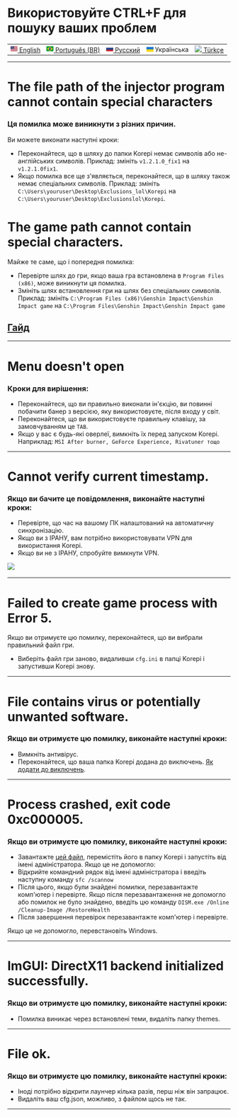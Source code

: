 # Використовуйте CTRL+F для пошуку ваших проблем

<div align="left">
<table>
  <tr>
    <td valign="center"><a href="README.md"><img src="https://github.com/twitter/twemoji/blob/master/assets/svg/1f1fa-1f1f8.svg" width="16"/> English</a></td>
    <td valign="center"><a href="README_pt-br.md"><img src="https://github.com/twitter/twemoji/blob/master/assets/svg/1f1e7-1f1f7.svg" width="16"/> Português (BR)</a></td>
    <td valign="center"><a href="README_ru-ru.md"><img src="https://github.com/twitter/twemoji/blob/master/assets/svg/1f1f7-1f1fa.svg" width="16"/> Русский</a></td>
    <td valign="center"><img src="https://github.com/Andrew1397/Ukraine/blob/main/Flag_of_Ukraine.png" width="16"/> Українська</td>
    <td valign="center"><a href="README_tr-TR.md"><img src="https://upload.wikimedia.org/wikipedia/commons/thumb/b/b4/Flag_of_Turkey.svg/1920px-Flag_of_Turkey.svg.png" width="16"/> Türkçe</a></td>
  </tr>
</table>
</div>

---
# The file path of the injector program cannot contain special characters
### Ця помилка може виникнути з різних причин.
Ви можете виконати наступні кроки:
- Переконайтеся, що в шляху до папки Korepi немає символів або не-англійських символів. Приклад: змініть `v1.2.1.0_fix1` на `v1.2.1.0fix1`.
- Якщо помилка все ще з'являється, переконайтеся, що в шляху також немає спеціальних символів. Приклад: змініть `C:\Users\youruser\Desktop\Exclusions_lol\Korepi` на `C:\Users\youruser\Desktop\Exclusionslol\Korepi`.

# The game path cannot contain special characters.
Майже те саме, що і попередня помилка:
- Перевірте шлях до гри, якщо ваша гра встановлена в `Program Files (x86)`, може виникнути ця помилка.
- Змініть шлях встановлення гри на шлях без спеціальних символів.
Приклад: змініть `C:\Program Files (x86)\Genshin Impact\Genshin Impact game` на `C:\Program Files\Genshin Impact\Genshin Impact game`

## [Гайд]( https://youtu.be/NZhYB4Vxmlk?si=yPRP6dC2xMDUKDqm)

---

# Menu doesn't open
### Кроки для вирішення:
- Переконайтеся, що ви правильно виконали ін'єкцію, ви повинні побачити банер з версією, яку використовуєте, після входу у світ.
- Переконайтеся, що ви використовуєте правильну клавішу, за замовчуванням це `TAB`.
- Якщо у вас є будь-які оверлеї, вимкніть їх перед запуском Korepi.
Наприклад: `MSI After burner, GeForce Experience, Rivatuner тощо`

---

# Cannot verify current timestamp.
### Якщо ви бачите це повідомлення, виконайте наступні кроки:
- Перевірте, що час на вашому ПК налаштований на автоматичну синхронізацію.
- Якщо ви з ІРАНУ, вам потрібно використовувати VPN для використання Korepi.
- Якщо ви не з ІРАНУ, спробуйте вимкнути VPN.

<div align="left">
  <a href="#"><img src="https://cdn.discordapp.com/attachments/1275059206130503682/1275064778615951403/timestamp.png?ex=679eb85c&is=679d66dc&hm=04da13041b2709eef5c03703b3f385281932c83006d4ba1bdacd8bbdffc6474c&"></a>
</div>

---

# Failed to create game process with Error 5.
Якщо ви отримуєте цю помилку, переконайтеся, що ви вибрали правильний файл гри.
- Виберіть файл гри заново, видаливши `cfg.ini` в папці Korepi і запустивши Korepi знову.

---

# File contains virus or potentially unwanted software.
### Якщо ви отримуєте цю помилку, виконайте наступні кроки:
- Вимкніть антивірус.
- Переконайтеся, що ваша папка Korepi додана до виключень. [Як додати до виключень](https://korepi.com/en/guide/virus.html).

---

# Process crashed, exit code 0xc000005.
### Якщо ви отримуєте цю помилку, виконайте наступні кроки:
- Завантажте [цей файл](https://cdn.discordapp.com/attachments/1251244897831227546/1285657688092573797/envSettingfirst_run_this_for_admin.exe?ex=66eb1187&is=66e9c007&hm=d3322d5db0c6828de7b562f98d1bfd17bd64c45763b60e5298833f82b993dca3&), перемістіть його в папку Korepi і запустіть від імені адміністратора.
Якщо це не допомогло:
- Відкрийте командний рядок від імені адміністратора і введіть наступну команду `sfc /scannow`
- Після цього, якщо були знайдені помилки, перезавантажте комп'ютер і перевірте. Якщо після перезавантаження не допомогло або помилок не було знайдено, введіть цю команду `DISM.exe /Online /Cleanup-Image /RestoreHealth`
- Після завершення перевірок перезавантажте комп'ютер і перевірте.

Якщо це не допомогло, перевстановіть Windows.

---

# ImGUI: DirectX11 backend initialized successfully.
### Якщо ви отримуєте цю помилку, виконайте наступні кроки:
- Помилка виникає через встановлені теми, видаліть папку themes.

---

# File ok.
### Якщо ви отримуєте цю помилку, виконайте наступні кроки:
- Іноді потрібно відкрити лаунчер кілька разів, перш ніж він запрацює.
- Видаліть ваш cfg.json, можливо, з файлом щось не так.

--- 